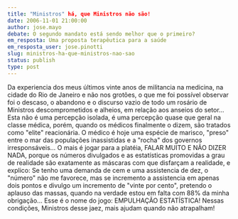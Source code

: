 ```yaml
---
title: "Ministros" há, que Ministros não são!
date: 2006-11-01 21:00:00
author: jose.mayo
debate: O segundo mandato está sendo melhor que o primeiro?
em_resposta: Uma proposta terapêutica para a saúde
em_resposta_user: jose.pinotti
slug: ministros-ha-que-ministros-nao-sao
status: publish 
type: post
---
```


Da experiencia dos meus últimos vinte anos de militancia na medicina, na cidade do Rio de Janeiro e não nos grotões, o que me foi possível observar foi o descaso, o abandono e o discurso vazio de todo um rosário de Ministros descomprometidos e alheios, em relação aos anseios do setor...
Esta não é uma percepção isolada, é uma percepção quase que geral na classe médica, porém, quando os médicos finalmente o dizem, são tratados como "elite" reacionária.
O médico é hoje uma espécie de marisco, "preso" entre o mar das populações inassistidas e a "rocha" dos governos irresponsáveis... O mais é jogar para a platéia, FALAR MUITO E NÃO DIZER NADA, porque os números divulgados e as estatísticas promovidas a grau de realidade são exatamente as máscaras com que disfarçam a realidade, e explico: 
Se tenho uma demanda de cem e uma assistencia de dez, o "número" não me favorece, mas se incremento a assistencia em apenas dois pontos e divulgo um incremento de "vinte por cento", pretendo o aplauso das massas, quando na verdade estou em falta com 88% da minha obrigação...
Esse é o nome do jogo: EMPULHAÇÃO ESTATÍSTICA!
Nessas condições, Ministros desse jaez, mais ajudam quando não atrapalham!
